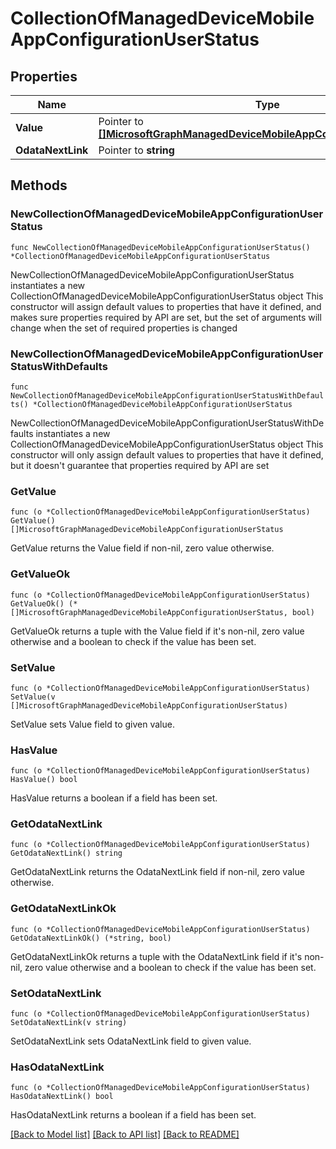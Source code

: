 # CollectionOfManagedDeviceMobileAppConfigurationUserStatus

## Properties

Name | Type | Description | Notes
------------ | ------------- | ------------- | -------------
**Value** | Pointer to [**[]MicrosoftGraphManagedDeviceMobileAppConfigurationUserStatus**](MicrosoftGraphManagedDeviceMobileAppConfigurationUserStatus.md) |  | [optional] 
**OdataNextLink** | Pointer to **string** |  | [optional] 

## Methods

### NewCollectionOfManagedDeviceMobileAppConfigurationUserStatus

`func NewCollectionOfManagedDeviceMobileAppConfigurationUserStatus() *CollectionOfManagedDeviceMobileAppConfigurationUserStatus`

NewCollectionOfManagedDeviceMobileAppConfigurationUserStatus instantiates a new CollectionOfManagedDeviceMobileAppConfigurationUserStatus object
This constructor will assign default values to properties that have it defined,
and makes sure properties required by API are set, but the set of arguments
will change when the set of required properties is changed

### NewCollectionOfManagedDeviceMobileAppConfigurationUserStatusWithDefaults

`func NewCollectionOfManagedDeviceMobileAppConfigurationUserStatusWithDefaults() *CollectionOfManagedDeviceMobileAppConfigurationUserStatus`

NewCollectionOfManagedDeviceMobileAppConfigurationUserStatusWithDefaults instantiates a new CollectionOfManagedDeviceMobileAppConfigurationUserStatus object
This constructor will only assign default values to properties that have it defined,
but it doesn't guarantee that properties required by API are set

### GetValue

`func (o *CollectionOfManagedDeviceMobileAppConfigurationUserStatus) GetValue() []MicrosoftGraphManagedDeviceMobileAppConfigurationUserStatus`

GetValue returns the Value field if non-nil, zero value otherwise.

### GetValueOk

`func (o *CollectionOfManagedDeviceMobileAppConfigurationUserStatus) GetValueOk() (*[]MicrosoftGraphManagedDeviceMobileAppConfigurationUserStatus, bool)`

GetValueOk returns a tuple with the Value field if it's non-nil, zero value otherwise
and a boolean to check if the value has been set.

### SetValue

`func (o *CollectionOfManagedDeviceMobileAppConfigurationUserStatus) SetValue(v []MicrosoftGraphManagedDeviceMobileAppConfigurationUserStatus)`

SetValue sets Value field to given value.

### HasValue

`func (o *CollectionOfManagedDeviceMobileAppConfigurationUserStatus) HasValue() bool`

HasValue returns a boolean if a field has been set.

### GetOdataNextLink

`func (o *CollectionOfManagedDeviceMobileAppConfigurationUserStatus) GetOdataNextLink() string`

GetOdataNextLink returns the OdataNextLink field if non-nil, zero value otherwise.

### GetOdataNextLinkOk

`func (o *CollectionOfManagedDeviceMobileAppConfigurationUserStatus) GetOdataNextLinkOk() (*string, bool)`

GetOdataNextLinkOk returns a tuple with the OdataNextLink field if it's non-nil, zero value otherwise
and a boolean to check if the value has been set.

### SetOdataNextLink

`func (o *CollectionOfManagedDeviceMobileAppConfigurationUserStatus) SetOdataNextLink(v string)`

SetOdataNextLink sets OdataNextLink field to given value.

### HasOdataNextLink

`func (o *CollectionOfManagedDeviceMobileAppConfigurationUserStatus) HasOdataNextLink() bool`

HasOdataNextLink returns a boolean if a field has been set.


[[Back to Model list]](../README.md#documentation-for-models) [[Back to API list]](../README.md#documentation-for-api-endpoints) [[Back to README]](../README.md)


